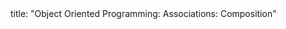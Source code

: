 <frontmatter>
title: "Object Oriented Programming: Associations: Composition"
</frontmatter>

<include src="navbar.md" boilerplate />

<include src="unit-inPage-asFlat.md" boilerplate />
